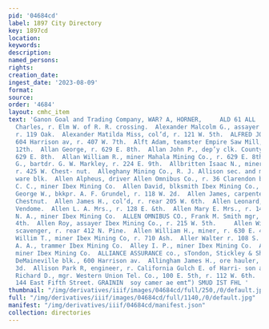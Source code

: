 ```yaml
---
pid: '04684cd'
label: 1897 City Directory
key: 1897cd
location: 
keywords: 
description: 
named_persons: 
rights: 
creation_date: 
ingest_date: '2023-08-09'
format: 
source: 
order: '4684'
layout: cmhc_item
text: 'Ganon Goal and Trading Company, WAR? A, HORNER,     ALD 61 ALL     Aldrich
  Charles, r. Elm W. of R. R. crossing.  Alexander Malcolm G., assayer Clarence Hersey,
  r. 119 Oak.  Alexander Matilda Miss, col’d, r. 121 W. 5th.  ALFRED JOHN, postmaster
  604 Harrison av, r. 407 W. 7th.  Alft Adam, teamster Empire Saw Mill, r. 530 E.
  12th.  Allan George, r. 629 E. 8th.  Allan John P., dep’y clk. County Court, r.
  629 E. 8th.  Allan William R., miner Mahala Mining Co., r. 629 E. 8th.  Allard Russell
  G., bartdr. G. W. Markley, r. 224 E. 9th.  Allbritten Isaac N., miner Sedalia Mine,
  r. 425 W. Chest- nut.  Alleghany Mining Co., R. J. Allison sec. and mgr, 9 Dela-
  ware blk.  Allen Alpheus, driver Allen Omnibus Co., r. 36 Clarendon blk.  Allen
  C. C., miner Ibex Mining Co.  Allen David, blksmith Ibex Mining Co., r. 310 N. Poplar.  Allen
  George W., bkkpr. A. F. Grundel, r. 118 W. 2d.  Allen James, carpenter, r. 506 W.
  Chestnut.  Allen James H., col’d, r. rear 205 W. 6th.  Allen Leonard, clk. Hotel
  Vendome.  Allen L. A. Mrs., r. 128 E. &th.  Allen Mary E. Mrs., r. 144 W. 4th.  Allen
  N. A., miner Ibex Mining Co.  ALLEN OMNIBUS CO., Frank M. Smith mgr, 144-146 W.
  4th.  Allen Roy, assayer Ibex Mining Co., r. 215 W. 5th.     Allen William C., col’d,
  scavenger, r. rear 412 N. Pine.  Allen William H., miner, r. 630 E. 4th.  Allen
  Willim T., miner Ibex Mining Co, r. 710 Ash.  Aller Walter r. 108 S. Toledo av.  Alley
  A. A., trammer Ibex Mining Co.  Alley I. P., miner Ibex Mining Co.  Alley T. J.,
  miner Ibex Mining Co.  ALLIANCE ASSURANCE co., sTondon, Stickley & Shaw, agts.,
  DeMaineville blk., 600 Harrison av.  Allingham James H., ore hauler, rT. 507 W.
  3d.  Allison Park R, engineer, r. California Gulch E. of Harri- son av.  Allison
  Richard D., mgr. Western Union Tel. Co., 100 E. 5th, r. 112 W. 6th.  J. J. QUINN,
  144 East Fifth Street. GRAININ  soy camer ae emt“) SMUD IST FHL '
thumbnail: "/img/derivatives/iiif/images/04684cd/full/250,/0/default.jpg"
full: "/img/derivatives/iiif/images/04684cd/full/1140,/0/default.jpg"
manifest: "/img/derivatives/iiif/04684cd/manifest.json"
collection: directories
---
```

